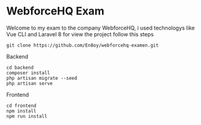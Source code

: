 # WebforceHQ Exam
Welcome to my exam to the company WebforceHQ, i used technologys like Vue CLI and Laravel 8 for view the project follow this steps

```
git clone https://github.com/En8oy/webforcehq-examen.git
```

Backend

```
cd backend
composer install
php artisan migrate --seed
php artisan serve
```

Frontend
```
cd frontend
npm install
npm run install
```
